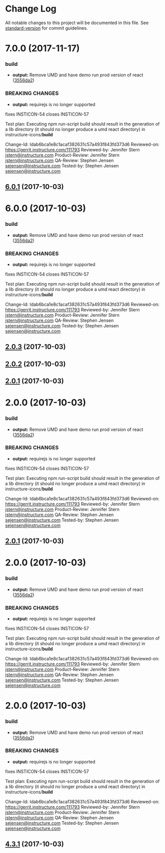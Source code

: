 # Change Log

All notable changes to this project will be documented in this file. See [standard-version](https://github.com/conventional-changelog/standard-version) for commit guidelines.

<a name="7.0.0"></a>
# 7.0.0 (2017-11-17)


### build

* **output:** Remove UMD and have demo run prod version of react ([3556da2](https://github.com/strongmind/strongmind-icons/commit/3556da2))


### BREAKING CHANGES

* **output:** requirejs is no longer supported

fixes INSTICON-54
closes INSTICON-57

Test plan:
Executing npm run-script build should result in the generation of a
lib directory (it should no longer produce a umd react directory) in
instructure-icons/__build__

Change-Id: Idab6bca1e8c1acaf382631c57a493f843fd373d6
Reviewed-on: https://gerrit.instructure.com/111793
Reviewed-by: Jennifer Stern <jstern@instructure.com>
Product-Review: Jennifer Stern <jstern@instructure.com>
QA-Review: Stephen Jensen <sejensen@instructure.com>
Tested-by: Stephen Jensen <sejensen@instructure.com>



<a name="6.0.1"></a>
## [6.0.1](https://github.com/strongmind/strongmind-icons/compare/v6.0.0...v6.0.1) (2017-10-03)



<a name="6.0.0"></a>
# 6.0.0 (2017-10-03)


### build

* **output:** Remove UMD and have demo run prod version of react ([3556da2](https://github.com/strongmind/strongmind-icons/commit/3556da2))


### BREAKING CHANGES

* **output:** requirejs is no longer supported

fixes INSTICON-54
closes INSTICON-57

Test plan:
Executing npm run-script build should result in the generation of a
lib directory (it should no longer produce a umd react directory) in
instructure-icons/__build__

Change-Id: Idab6bca1e8c1acaf382631c57a493f843fd373d6
Reviewed-on: https://gerrit.instructure.com/111793
Reviewed-by: Jennifer Stern <jstern@instructure.com>
Product-Review: Jennifer Stern <jstern@instructure.com>
QA-Review: Stephen Jensen <sejensen@instructure.com>
Tested-by: Stephen Jensen <sejensen@instructure.com>



<a name="2.0.3"></a>
## [2.0.3](https://github.com/strongmind/strongmind-icons/compare/v2.0.2...v2.0.3) (2017-10-03)



<a name="2.0.2"></a>
## [2.0.2](https://github.com/strongmind/strongmind-icons/compare/v2.0.1...v2.0.2) (2017-10-03)



<a name="2.0.1"></a>
## [2.0.1](https://github.com/strongmind/strongmind-icons/compare/v2.0.0...v2.0.1) (2017-10-03)



<a name="2.0.0"></a>
# 2.0.0 (2017-10-03)


### build

* **output:** Remove UMD and have demo run prod version of react ([3556da2](https://github.com/strongmind/strongmind-icons/commit/3556da2))


### BREAKING CHANGES

* **output:** requirejs is no longer supported

fixes INSTICON-54
closes INSTICON-57

Test plan:
Executing npm run-script build should result in the generation of a
lib directory (it should no longer produce a umd react directory) in
instructure-icons/__build__

Change-Id: Idab6bca1e8c1acaf382631c57a493f843fd373d6
Reviewed-on: https://gerrit.instructure.com/111793
Reviewed-by: Jennifer Stern <jstern@instructure.com>
Product-Review: Jennifer Stern <jstern@instructure.com>
QA-Review: Stephen Jensen <sejensen@instructure.com>
Tested-by: Stephen Jensen <sejensen@instructure.com>



<a name="2.0.1"></a>
## [2.0.1](https://github.com/strongmind/strongmind-icons/compare/v2.0.0...v2.0.1) (2017-10-03)



<a name="2.0.0"></a>
# 2.0.0 (2017-10-03)


### build

* **output:** Remove UMD and have demo run prod version of react ([3556da2](https://github.com/strongmind/strongmind-icons/commit/3556da2))


### BREAKING CHANGES

* **output:** requirejs is no longer supported

fixes INSTICON-54
closes INSTICON-57

Test plan:
Executing npm run-script build should result in the generation of a
lib directory (it should no longer produce a umd react directory) in
instructure-icons/__build__

Change-Id: Idab6bca1e8c1acaf382631c57a493f843fd373d6
Reviewed-on: https://gerrit.instructure.com/111793
Reviewed-by: Jennifer Stern <jstern@instructure.com>
Product-Review: Jennifer Stern <jstern@instructure.com>
QA-Review: Stephen Jensen <sejensen@instructure.com>
Tested-by: Stephen Jensen <sejensen@instructure.com>



<a name="2.0.0"></a>
# 2.0.0 (2017-10-03)


### build

* **output:** Remove UMD and have demo run prod version of react ([3556da2](https://github.com/strongmind/strongmind-icons/commit/3556da2))


### BREAKING CHANGES

* **output:** requirejs is no longer supported

fixes INSTICON-54
closes INSTICON-57

Test plan:
Executing npm run-script build should result in the generation of a
lib directory (it should no longer produce a umd react directory) in
instructure-icons/__build__

Change-Id: Idab6bca1e8c1acaf382631c57a493f843fd373d6
Reviewed-on: https://gerrit.instructure.com/111793
Reviewed-by: Jennifer Stern <jstern@instructure.com>
Product-Review: Jennifer Stern <jstern@instructure.com>
QA-Review: Stephen Jensen <sejensen@instructure.com>
Tested-by: Stephen Jensen <sejensen@instructure.com>



<a name="4.3.1"></a>
## [4.3.1](https://github.com/instructure/instructure-icons/compare/v4.3.0...v4.3.1) (2017-10-03)
